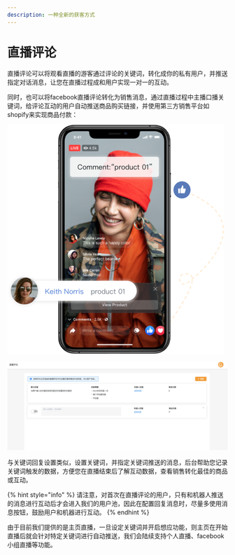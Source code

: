 ```yaml
---
description: 一种全新的获客方式
---
```


# 直播评论

直播评论可以将观看直播的游客通过评论的关键词，转化成你的私有用户，并推送指定对话消息，让您在直播过程成和用户实现一对一的互动。

同时，也可以将facebook直播评论转化为销售消息，通过直播过程中主播口播关键词，给评论互动的用户自动推送商品购买链接，并使用第三方销售平台如shopify来实现商品付款：

![&#x76F4;&#x64AD;&#x8BC4;&#x8BBA;](../.gitbook/assets/image%20%28194%29.png)

![&#x8BBE;&#x7F6E;&#x76F4;&#x64AD;&#x5173;&#x952E;&#x8BCD;](../.gitbook/assets/image%20%28202%29.png)

与关键词回复设置类似，设置关键词，并指定关键词推送的消息，后台帮助您记录关键词触发的数据，方便您在直播结束后了解互动数据，查看销售转化最佳的商品或互动。

{% hint style="info" %}
请注意，对首次在直播评论的用户，只有和机器人推送的消息进行互动后才会进入我们的用户池，因此在配置回复消息时，尽量多使用消息按钮，鼓励用户和机器进行互动。
{% endhint %}

由于目前我们提供的是主页直播，一旦设定关键词并开启想应功能，则主页在开始直播后就会针对特定关键词进行自动推送，我们会陆续支持个人直播、facebook小组直播等功能。

